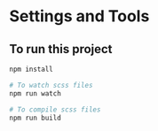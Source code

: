 # Settings and Tools

## To run this project

```bash
npm install

# To watch scss files
npm run watch

# To compile scss files
npm run build
```
